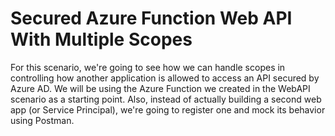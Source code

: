 # Secured Azure Function Web API With Multiple Scopes

For this scenario, we're going to see how we can handle scopes in controlling how another application is allowed to access an API secured by Azure AD. We will be using the Azure Function we created in the WebAPI scenario as a starting point. Also, instead of actually building a second web app (or Service Principal), we're going to register one and mock its behavior using Postman.
